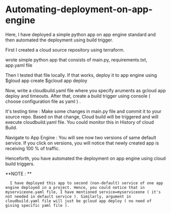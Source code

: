 # Automating-deployment-on-app-engine
Here, I have deployed a simple python app on app engine standard and then automated the deployment using build trigger.

First I created a cloud source repository using terraform. 

wrote simple python app that consists of main.py, requirements.txt, app.yaml file

Then I tested that file locally. If that works, deploy it to app engine using 
      $gloud app create
      $gcloud app deploy
      
      
 Now, write a cloudbuild.yaml file where you specify aruments as gcloud app deploy and timeouts. After that, create a build trigger using console ( choose configuration file as yaml ) .
 
 It's testing time :
    Make some changes in main.py file and commit it to your source repo. Based on that change, Cloud build will be triggered and will execute cloudbuild.yaml file. You could monitor this in History of cloud Build. 
    
 Navigate to App Engine : You will see now two versions of same default service. If you click on versions, you will notice that newly created app is receiving 100 % of traffic.
 
 Henceforth, you have automated the deployment on app engine using cloud build triggers. 


**NOTE : **

      I have deployed this app to second (non-default) service of one app engine deployed in a project. Hence, you could notice that in myserviceone.yaml file, I have mentioned service=myserviceone ( it's not needed in default service ). Similarly, argument in cloudbuild.yaml file will just be gcloud app deploy ( no need of giving specific yaml file ).
